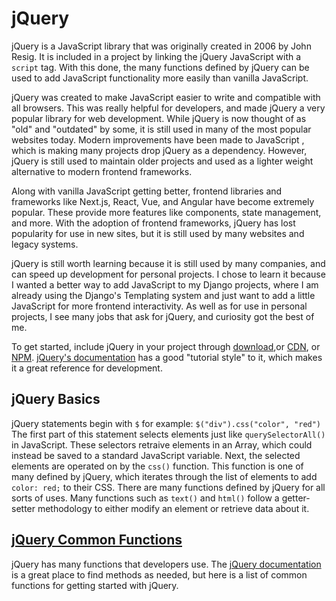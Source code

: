# jQuery
jQuery is a JavaScript library that was originally created in 2006 by John Resig. It is included in a project by linking the jQuery JavaScript with a `script` tag. With this done, the many functions defined by jQuery can be used to add JavaScript functionality more easily than vanilla JavaScript.

jQuery was created to make JavaScript easier to write and compatible with all browsers. This was really helpful for developers, and made jQuery a very popular library for web development. While jQuery is now thought of as "old" and "outdated" by some, it is still used in many of the most popular websites today. Modern improvements have been made to JavaScript , which is making many projects drop jQuery as a dependency. However, jQuery is still used to maintain older projects and used as a lighter weight alternative to modern frontend frameworks.

Along with vanilla JavaScript getting better, frontend libraries and frameworks like Next.js, React, Vue, and Angular have become extremely popular. These provide more features like components, state management, and more. With the adoption of frontend frameworks, jQuery has lost popularity for use in new sites, but it is still used by many websites and legacy systems.

jQuery is still worth learning because it is still used by many companies, and can speed up development for personal projects. I chose to learn it because I wanted a better way to add JavaScript to my Django projects, where I am already using the Django's Templating system and just want to add a little JavaScript for more frontend interactivity. As well as for use in personal projects, I see many jobs that ask for jQuery, and curiosity got the best of me.

To get started, include jQuery in your project through [download](https://jquery.com/download/),or [CDN](https://releases.jquery.com/), or [NPM](https://www.npmjs.com/package/jquery). [jQuery's documentation](https://api.jquery.com/) has a good "tutorial style" to it, which makes it a great reference for development.

## jQuery Basics
jQuery statements begin with `$` for example:
`$("div").css("color", "red")`
The first part of this statement selects elements just like `querySelectorAll()` in JavaScript. These selectors retraive elements in an Array, which could instead be saved to a standard JavaScript variable. Next, the selected elements are operated on by the `css()` function. This function is one of many defined by jQuery, which iterates through the list of elements to add `color: red;` to their CSS. There are many functions defined by jQuery for all sorts of uses. Many functions such as `text()` and `html()` follow a getter-setter methodology to either modify an element or retrieve data about it.
## [jQuery Common Functions](CommonFunctions.md)
jQuery has many functions that developers use. The [jQuery documentation](https://api.jquery.com/) is a great place to find methods as needed, but here is a list of common functions for getting started with jQuery.